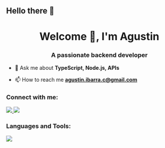 ## Hello there 👋

<h1 align="center">Welcome 👋, I'm Agustin</h1>
<h3 align="center">A passionate backend developer</h3>

- 💬 Ask me about **TypeScript, Node.js, APIs**

- 📫 How to reach me **agustin.ibarra.c@gmail.com**

<h3 align="left">Connect with me:</h3>
<p align="left">
<p>
  <a href="https://www.linkedin.com/in/agust%C3%ADn-ibarra-259637262/" target="blanck">
    <img src="https://skillicons.dev/icons?i=linkedin" />
  </a>
  <a href="https://www.instagram.com/agustin_hk/" target="blanck">
    <img src="https://skillicons.dev/icons?i=instagram" />
  </a>
</p>
</p>

<h3 align="left">Languages and Tools:</h3>
<p align="left">
<p>
  <a href="https://skillicons.dev">
    <img src="https://skillicons.dev/icons?i=nodejs,js,ts,express,npm,jest,cs,dotnet,py,git,github,docker,mysql,mongodb,sqlite,html,css,react,bootstrap,figma,slack,trello" />
  </a>
</p>
</p>
